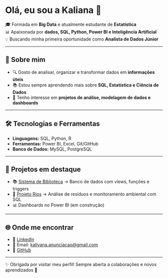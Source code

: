 # Olá, eu sou a Kaliana 👋

🎓 Formada em **Big Data** e atualmente estudante de **Estatística**  
📊 Apaixonada por **dados, SQL, Python, Power BI e Inteligência Artificial**  
💡 Buscando minha primeira oportunidade como **Analista de Dados Júnior**  

---

## 🚀 Sobre mim
- 🔍 Gosto de analisar, organizar e transformar dados em **informações úteis**  
- 📚 Estou sempre aprendendo mais sobre **SQL, Estatística e Ciência de Dados**  
- 🌱 Tenho interesse em **projetos de análise, modelagem de dados e dashboards**  

---

## 🛠️ Tecnologias e Ferramentas
- **Linguagens:** SQL, Python, R
- **Ferramentas:** Power BI, Excel, Git/GitHub  
- **Banco de Dados:** MySQL, PostgreSQL  

---

## 📌 Projetos em destaque
- 📚 [Sistema de Biblioteca](#) → Banco de dados com views, funções e triggers  
- 🌊 [Projeto Rios](#) → Análise de resíduos e monitoramento ambiental com SQL  
- 📊 Dashboards no Power BI (em construção)  

---

## 🌐 Onde me encontrar
- 💼 [LinkedIn](https://www.linkedin.com/in/kaliana-anuncia%C3%A7%C3%A3o-b7854219b//)  
- 📧 Email: kallyana.anunciacao@gmail.com  
- 🐙 [GitHub](https://github.com/Kalianaanunciacao)  

---

✨ Obrigada por visitar meu perfil! Sempre aberta a colaborações e novos aprendizados 🚀
